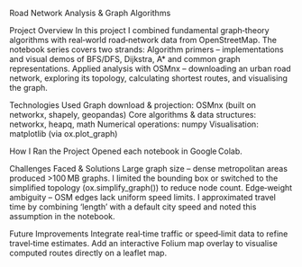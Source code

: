 Road Network Analysis & Graph Algorithms

Project Overview
In this project I combined fundamental graph‑theory algorithms with real‑world road‑network data from OpenStreetMap. The notebook series covers two strands:
Algorithm primers – implementations and visual demos of BFS/DFS, Dijkstra, A* and common graph representations.
Applied analysis with OSMnx – downloading an urban road network, exploring its topology, calculating shortest routes, and visualising the graph.

Technologies Used
Graph download & projection: OSMnx (built on networkx, shapely, geopandas)
Core algorithms & data structures: networkx, heapq, math
Numerical operations: numpy
Visualisation: matplotlib (via ox.plot_graph)

How I Ran the Project
Opened each notebook in Google Colab.

Challenges Faced & Solutions
Large graph size – dense metropolitan areas produced >100 MB graphs. I limited the bounding box or switched to the simplified topology (ox.simplify_graph()) to reduce node count.
Edge‑weight ambiguity – OSM edges lack uniform speed limits. I approximated travel time by combining ‘length’ with a default city speed and noted this assumption in the notebook.

Future Improvements
Integrate real‑time traffic or speed‑limit data to refine travel‑time estimates.
Add an interactive Folium map overlay to visualise computed routes directly on a leaflet map.